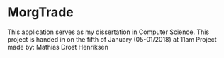 # MorgTrade
This application serves as my dissertation in Computer Science.
This project is handed in on the fifth of January (05-01/2018) at 11am
Project made by:
Mathias Drost Henriksen
